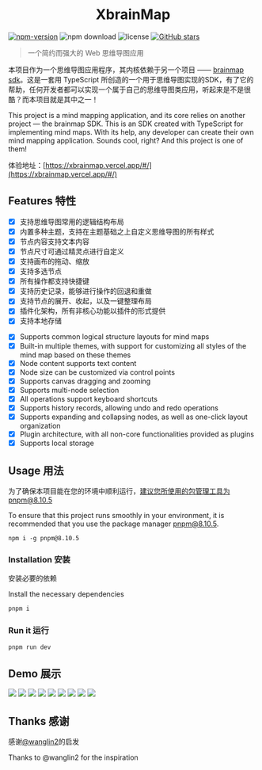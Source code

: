 <h1 align="center">XbrainMap</h1>

[![npm-version](https://img.shields.io/npm/v/brain-map)](https://www.npmjs.com/package/brain-map)
![npm download](https://img.shields.io/npm/dm/brain-map)
![license](https://img.shields.io/npm/l/express.svg)
[![GitHub stars](https://img.shields.io/github/stars/Jabinuu/brain-map)](https://github.com/wanglin2/mind-map/stargazers)

> 一个简约而强大的 Web 思维导图应用

本项目作为一个思维导图应用程序，其内核依赖于另一个项目 —— [brainmap sdk](https://github.com/Jabinuu/brain-map)。这是一套用 TypeScript 所创造的一个用于思维导图实现的SDK，有了它的帮助，任何开发者都可以实现一个属于自己的思维导图类应用，听起来是不是很酷？而本项目就是其中之一！

This project is a mind mapping application, and its core relies on another project — the brainmap SDK. This is an SDK created with TypeScript for implementing mind maps. With its help, any developer can create their own mind mapping application. Sounds cool, right? And this project is one of them!

体验地址：[https://xbrainmap.vercel.app/#/](https://xbrainmap.vercel.app/#/)

## Features 特性

- [x] 支持思维导图常用的逻辑结构布局
- [x] 内置多种主题，支持在主题基础之上自定义思维导图的所有样式
- [x] 节点内容支持文本内容
- [x] 节点尺寸可通过精灵点进行自定义
- [x] 支持画布的拖动、缩放
- [x] 支持多选节点
- [x] 所有操作都支持快捷键
- [x] 支持历史记录，能够进行操作的回退和重做
- [x] 支持节点的展开、收起，以及一键整理布局
- [x] 插件化架构，所有非核心功能以插件的形式提供
- [x] 支持本地存储
> 
- [x] Supports common logical structure layouts for mind maps
- [x] Built-in multiple themes, with support for customizing all styles of the mind map based on these themes
- [x] Node content supports text content
- [x] Node size can be customized via control points
- [x] Supports canvas dragging and zooming
- [x] Supports multi-node selection
- [x] All operations support keyboard shortcuts
- [x] Supports history records, allowing undo and redo operations
- [x] Supports expanding and collapsing nodes, as well as one-click layout organization
- [x] Plugin architecture, with all non-core functionalities provided as plugins
- [x] Supports local storage

## Usage 用法
为了确保本项目能在您的环境中顺利运行，建议您所使用的包管理工具为pnpm@8.10.5

To ensure that this project runs smoothly in your environment, it is recommended that you use the package manager pnpm@8.10.5.
```
npm i -g pnpm@8.10.5
```
### Installation 安装
安装必要的依赖

Install the necessary dependencies
``` bash
pnpm i
```
### Run it 运行
```
pnpm run dev
```

## Demo 展示
![](https://pic.imgdb.cn/item/6666d7375e6d1bfa05349586.png)
![](https://pic.imgdb.cn/item/6666d6c95e6d1bfa053431ec.png)
![](https://pic.imgdb.cn/item/6666d6ef5e6d1bfa053459ab.png)
![](https://pic.imgdb.cn/item/6666d6f05e6d1bfa053459e5.png)
![](https://pic.imgdb.cn/item/6666d6f05e6d1bfa05345a2b.png)
![](https://pic.imgdb.cn/item/6666d6f05e6d1bfa05345a8a.png)
![](https://pic.imgdb.cn/item/6666d6f05e6d1bfa05345ac8.png)
![](https://pic.imgdb.cn/item/6666d7365e6d1bfa053494fb.png)
![](https://pic.imgdb.cn/item/6666d7375e6d1bfa05349553.png)

## Thanks 感谢
感谢[@wanglin2]('https://github.com/wanglin2')的启发

Thanks to @wanglin2 for the inspiration
